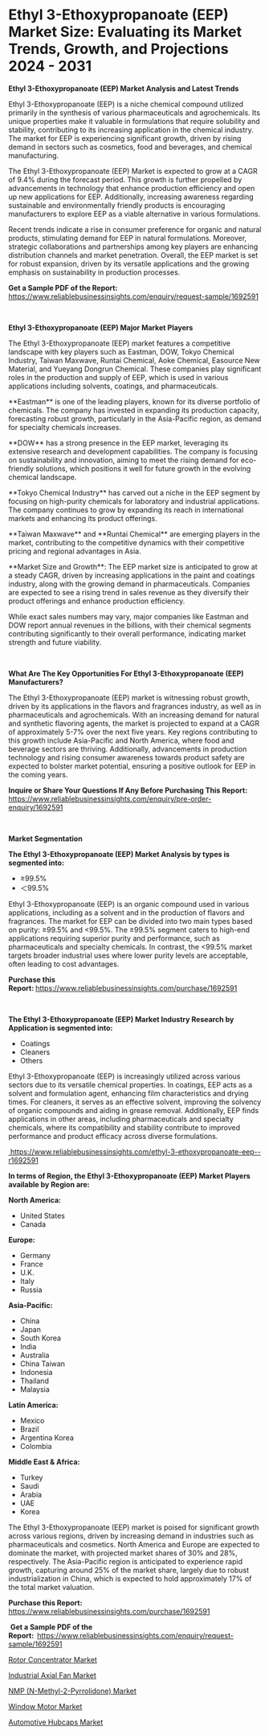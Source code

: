 <p><h1>Ethyl 3-Ethoxypropanoate (EEP) Market Size: Evaluating its Market Trends, Growth, and Projections 2024 - 2031</h1></p><p><strong>Ethyl 3-Ethoxypropanoate (EEP) Market Analysis and Latest Trends</strong></p>
<p><p>Ethyl 3-Ethoxypropanoate (EEP) is a niche chemical compound utilized primarily in the synthesis of various pharmaceuticals and agrochemicals. Its unique properties make it valuable in formulations that require solubility and stability, contributing to its increasing application in the chemical industry. The market for EEP is experiencing significant growth, driven by rising demand in sectors such as cosmetics, food and beverages, and chemical manufacturing.</p><p>The Ethyl 3-Ethoxypropanoate (EEP) Market is expected to grow at a CAGR of 9.4% during the forecast period. This growth is further propelled by advancements in technology that enhance production efficiency and open up new applications for EEP. Additionally, increasing awareness regarding sustainable and environmentally friendly products is encouraging manufacturers to explore EEP as a viable alternative in various formulations.</p><p>Recent trends indicate a rise in consumer preference for organic and natural products, stimulating demand for EEP in natural formulations. Moreover, strategic collaborations and partnerships among key players are enhancing distribution channels and market penetration. Overall, the EEP market is set for robust expansion, driven by its versatile applications and the growing emphasis on sustainability in production processes.</p></p>
<p><strong>Get a Sample PDF of the Report:&nbsp;</strong> <a href="https://www.reliablebusinessinsights.com/enquiry/request-sample/1692591?utm_campaign=97&utm_medium=2&utm_source=Github&utm_content=ia&utm_term=20102024&utm_id=ethyl-3-ethoxypropanoate-eep">https://www.reliablebusinessinsights.com/enquiry/request-sample/1692591</a></p>
<p>&nbsp;</p>
<p><strong>Ethyl 3-Ethoxypropanoate (EEP) Major Market Players</strong></p>
<p><p>The Ethyl 3-Ethoxypropanoate (EEP) market features a competitive landscape with key players such as Eastman, DOW, Tokyo Chemical Industry, Taiwan Maxwave, Runtai Chemical, Aoke Chemical, Easource New Material, and Yueyang Dongrun Chemical. These companies play significant roles in the production and supply of EEP, which is used in various applications including solvents, coatings, and pharmaceuticals.</p><p>**Eastman** is one of the leading players, known for its diverse portfolio of chemicals. The company has invested in expanding its production capacity, forecasting robust growth, particularly in the Asia-Pacific region, as demand for specialty chemicals increases.</p><p>**DOW** has a strong presence in the EEP market, leveraging its extensive research and development capabilities. The company is focusing on sustainability and innovation, aiming to meet the rising demand for eco-friendly solutions, which positions it well for future growth in the evolving chemical landscape.</p><p>**Tokyo Chemical Industry** has carved out a niche in the EEP segment by focusing on high-purity chemicals for laboratory and industrial applications. The company continues to grow by expanding its reach in international markets and enhancing its product offerings.</p><p>**Taiwan Maxwave** and **Runtai Chemical** are emerging players in the market, contributing to the competitive dynamics with their competitive pricing and regional advantages in Asia.</p><p>**Market Size and Growth**: The EEP market size is anticipated to grow at a steady CAGR, driven by increasing applications in the paint and coatings industry, along with the growing demand in pharmaceuticals. Companies are expected to see a rising trend in sales revenue as they diversify their product offerings and enhance production efficiency.</p><p>While exact sales numbers may vary, major companies like Eastman and DOW report annual revenues in the billions, with their chemical segments contributing significantly to their overall performance, indicating market strength and future viability.</p></p>
<p>&nbsp;</p>
<p><strong>What Are The Key Opportunities For Ethyl 3-Ethoxypropanoate (EEP) Manufacturers?</strong></p>
<p><p>The Ethyl 3-Ethoxypropanoate (EEP) market is witnessing robust growth, driven by its applications in the flavors and fragrances industry, as well as in pharmaceuticals and agrochemicals. With an increasing demand for natural and synthetic flavoring agents, the market is projected to expand at a CAGR of approximately 5-7% over the next five years. Key regions contributing to this growth include Asia-Pacific and North America, where food and beverage sectors are thriving. Additionally, advancements in production technology and rising consumer awareness towards product safety are expected to bolster market potential, ensuring a positive outlook for EEP in the coming years.</p></p>
<p><strong>Inquire or Share Your Questions If Any Before Purchasing This Report:</strong> <a href="https://www.reliablebusinessinsights.com/enquiry/pre-order-enquiry/1692591?utm_campaign=97&utm_medium=2&utm_source=Github&utm_content=ia&utm_term=20102024&utm_id=ethyl-3-ethoxypropanoate-eep">https://www.reliablebusinessinsights.com/enquiry/pre-order-enquiry/1692591</a></p>
<p>&nbsp;</p>
<p><strong>Market Segmentation</strong></p>
<p><strong>The Ethyl 3-Ethoxypropanoate (EEP) Market Analysis by types is segmented into:</strong></p>
<p><ul><li>≥99.5%</li><li>＜99.5%</li></ul></p>
<p><p>Ethyl 3-Ethoxypropanoate (EEP) is an organic compound used in various applications, including as a solvent and in the production of flavors and fragrances. The market for EEP can be divided into two main types based on purity: ≥99.5% and <99.5%. The ≥99.5% segment caters to high-end applications requiring superior purity and performance, such as pharmaceuticals and specialty chemicals. In contrast, the <99.5% market targets broader industrial uses where lower purity levels are acceptable, often leading to cost advantages.</p></p>
<p><strong>Purchase this Report:&nbsp;</strong><a href="https://www.reliablebusinessinsights.com/purchase/1692591?utm_campaign=97&utm_medium=2&utm_source=Github&utm_content=ia&utm_term=20102024&utm_id=ethyl-3-ethoxypropanoate-eep">https://www.reliablebusinessinsights.com/purchase/1692591</a></p>
<p>&nbsp;</p>
<p><strong>The Ethyl 3-Ethoxypropanoate (EEP) Market Industry Research by Application is segmented into:</strong></p>
<p><ul><li>Coatings</li><li>Cleaners</li><li>Others</li></ul></p>
<p><p>Ethyl 3-Ethoxypropanoate (EEP) is increasingly utilized across various sectors due to its versatile chemical properties. In coatings, EEP acts as a solvent and formulation agent, enhancing film characteristics and drying times. For cleaners, it serves as an effective solvent, improving the solvency of organic compounds and aiding in grease removal. Additionally, EEP finds applications in other areas, including pharmaceuticals and specialty chemicals, where its compatibility and stability contribute to improved performance and product efficacy across diverse formulations.</p></p>
<p><a href="https://www.reliablebusinessinsights.com/ethyl-3-ethoxypropanoate-eep--r1692591?utm_campaign=97&utm_medium=2&utm_source=Github&utm_content=ia&utm_term=20102024&utm_id=ethyl-3-ethoxypropanoate-eep">&nbsp;https://www.reliablebusinessinsights.com/ethyl-3-ethoxypropanoate-eep--r1692591</a></p>
<p><strong>In terms of Region, the Ethyl 3-Ethoxypropanoate (EEP) Market Players available by Region are:</strong></p>
<p>
    <p> <strong> North America: </strong>
        <ul>
            <li>United States</li>
            <li>Canada</li>
        </ul>
        </p> 
    <p> <strong> Europe: </strong>
        <ul>
            <li>Germany</li>
            <li>France</li>
            <li>U.K.</li>
            <li>Italy</li>
            <li>Russia</li>
        </ul>
        </p> 
    <p> <strong> Asia-Pacific: </strong>
        <ul>
            <li>China</li>
            <li>Japan</li>
            <li>South Korea</li>
            <li>India</li>
            <li>Australia</li>
            <li>China Taiwan</li>
            <li>Indonesia</li>
            <li>Thailand</li>
            <li>Malaysia</li>
        </ul>
        </p> 
    <p> <strong> Latin America: </strong>
        <ul>
            <li>Mexico</li>
            <li>Brazil</li>
            <li>Argentina Korea</li>
            <li>Colombia</li>
        </ul>
        </p> 
    <p> <strong> Middle East & Africa: </strong>
        <ul>
            <li>Turkey</li>
            <li>Saudi</li>
            <li>Arabia</li>
            <li>UAE</li>
            <li>Korea</li>
        </ul>
    </p>
    </p>
<p><p>The Ethyl 3-Ethoxypropanoate (EEP) market is poised for significant growth across various regions, driven by increasing demand in industries such as pharmaceuticals and cosmetics. North America and Europe are expected to dominate the market, with projected market shares of 30% and 28%, respectively. The Asia-Pacific region is anticipated to experience rapid growth, capturing around 25% of the market share, largely due to robust industrialization in China, which is expected to hold approximately 17% of the total market valuation.</p></p>
<p><strong>Purchase this Report: </strong><a href="https://www.reliablebusinessinsights.com/purchase/1692591?utm_campaign=97&utm_medium=2&utm_source=Github&utm_content=ia&utm_term=20102024&utm_id=ethyl-3-ethoxypropanoate-eep">https://www.reliablebusinessinsights.com/purchase/1692591</a></p>
<p>&nbsp;<strong>Get a Sample PDF of the Report:&nbsp;&nbsp;</strong><a href="https://www.reliablebusinessinsights.com/enquiry/request-sample/1692591?utm_campaign=97&utm_medium=2&utm_source=Github&utm_content=ia&utm_term=20102024&utm_id=ethyl-3-ethoxypropanoate-eep">https://www.reliablebusinessinsights.com/enquiry/request-sample/1692591</a></p>
<p><strong></strong></p>
<p><p><a href="https://issuu.com/reportprime-2/docs/rotor-concentrator-market-size-2030_d378ce613616b1?utm_campaign=97&utm_medium=2&utm_source=Github&utm_content=ia&utm_term=20102024&utm_id=ethyl-3-ethoxypropanoate-eep">Rotor Concentrator Market</a></p><p><a href="https://issuu.com/reportprime-2/docs/industrial-axial-fan-market-size-20_7424d8f6d084d1?utm_campaign=97&utm_medium=2&utm_source=Github&utm_content=ia&utm_term=20102024&utm_id=ethyl-3-ethoxypropanoate-eep">Industrial Axial Fan Market</a></p><p><a href="https://github.com/mac1evjen/Market-Research-Report-List-1/blob/main/nmp-n-methyl-2-pyrrolidone-market.md?utm_campaign=97&utm_medium=2&utm_source=Github&utm_content=ia&utm_term=20102024&utm_id=ethyl-3-ethoxypropanoate-eep">NMP (N-Methyl-2-Pyrrolidone) Market</a></p><p><a href="https://www.linkedin.com/pulse/window-motor-market-ecosystem-competitive-landscape-strategic-e6tcf?utm_campaign=97&utm_medium=2&utm_source=Github&utm_content=ia&utm_term=20102024&utm_id=ethyl-3-ethoxypropanoate-eep">Window Motor Market</a></p><p><a href="https://www.linkedin.com/pulse/automotive-hubcaps-market-forecasts-trends-impact-analysis-2024-9r87f?utm_campaign=97&utm_medium=2&utm_source=Github&utm_content=ia&utm_term=20102024&utm_id=ethyl-3-ethoxypropanoate-eep">Automotive Hubcaps Market</a></p></p>